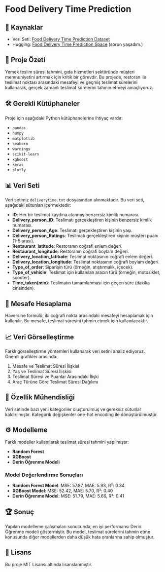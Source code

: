 # Food Delivery Time Prediction

## 🔗 Kaynaklar
- Veri Seti: [Food Delivery Time Prediction Dataset](https://statso.io/food-delivery-time-prediction-case-study/)
- Hugging: [Food Delivery Time Prediction Space](https://huggingface.co/spaces/btulftma/fooddelivery) (sorun yaşadım.)

## 📖 Proje Özeti
Yemek teslim süresi tahmini, gıda hizmetleri sektöründe müşteri memnuniyetini artırmak için kritik bir görevdir. Bu projede, restoran ile teslimat noktası arasındaki mesafeyi ve geçmiş teslimat sürelerini kullanarak, gerçek zamanlı teslimat sürelerini tahmin etmeyi amaçlıyoruz.

## 🛠️ Gerekli Kütüphaneler
Proje için aşağıdaki Python kütüphanelerine ihtiyaç vardır:
- `pandas`
- `numpy`
- `matplotlib`
- `seaborn`
- `warnings`
- `scikit-learn`
- `xgboost`
- `keras`
- `plotly`

## 📊 Veri Seti
Veri setimiz `deliverytime.txt` dosyasından alınmaktadır. Bu veri seti, aşağıdaki sütunları içermektedir:
- **ID**: Her bir teslimat kaydına atanmış benzersiz kimlik numarası.
- **Delivery_person_ID**: Teslimatı gerçekleştiren kişinin benzersiz kimlik numarası.
- **Delivery_person_Age**: Teslimatı gerçekleştiren kişinin yaşı.
- **Delivery_person_Ratings**: Teslimatı gerçekleştiren kişinin müşteri puanı (1-5 arası).
- **Restaurant_latitude**: Restoranın coğrafi enlem değeri.
- **Restaurant_longitude**: Restoranın coğrafi boylam değeri.
- **Delivery_location_latitude**: Teslimat noktasının coğrafi enlem değeri.
- **Delivery_location_longitude**: Teslimat noktasının coğrafi boylam değeri.
- **Type_of_order**: Siparişin türü (örneğin, atıştırmalık, içecek).
- **Type_of_vehicle**: Teslimat için kullanılan aracın türü (örneğin, motosiklet, scooter).
- **Time_taken(min)**: Teslimatın tamamlanması için geçen süre (dakika cinsinden).

## 📏 Mesafe Hesaplama
Haversine formülü, iki coğrafi nokta arasındaki mesafeyi hesaplamak için kullanılır. Bu mesafe, teslimat süresini tahmin etmek için kullanılacaktır.

## 📈 Veri Görselleştirme
Farklı görselleştirme yöntemleri kullanarak veri setini analiz ediyoruz. Önemli grafikler arasında:
1. Mesafe ve Teslimat Süresi İlişkisi
2. Yaş ve Teslimat Süresi İlişkisi
3. Teslimat Süresi ve Puanlar Arasındaki İlişki
4. Araç Türüne Göre Teslimat Süresi Dağılımı

## 🔧 Özellik Mühendisliği
Veri setinde bazı yeni kategoriler oluşturulmuş ve gereksiz sütunlar kaldırılmıştır. Kategorik değişkenler one-hot encoding ile dönüştürülmüştür.

## ⚙️ Modelleme
Farklı modeller kullanılarak teslimat süresi tahmini yapılmıştır:
- **Random Forest**
- **XGBoost**
- **Derin Öğrenme Modeli**

### Model Değerlendirme Sonuçları
- **Random Forest Model**: MSE: 57.87, MAE: 5.93, R²: 0.34
- **XGBoost Model**: MSE: 52.42, MAE: 5.70, R²: 0.40
- **Derin Öğrenme Model**: MSE: 51.79, MAE: 5.66, R²: 0.41

## 🏆 Sonuç
Yapılan modelleme çalışmaları sonucunda, en iyi performansı Derin Öğrenme modeli göstermiştir. Bu model, teslimat sürelerini tahmin etme konusunda diğer modellerden daha düşük hata oranlarına sahip olmuştur.


## 📄 Lisans
Bu proje MIT Lisansı altında lisanslanmıştır.
